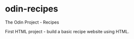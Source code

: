 # odin-recipes

The Odin Project - Recipes

First HTML project - build a basic recipe website using HTML.
